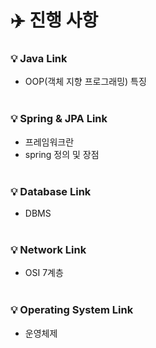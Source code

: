 # ✈️ 진행 사항

### 💡 Java Link
- OOP(객체 지향 프로그래밍) 특징
<br><br>
### 💡 Spring & JPA Link
- 프레임워크란
- spring 정의 및 장점
<br><br>
### 💡 Database Link
- DBMS
<br><br>
### 💡 Network Link
- OSI 7계층
<br><br>
### 💡 Operating System Link
- 운영체제
